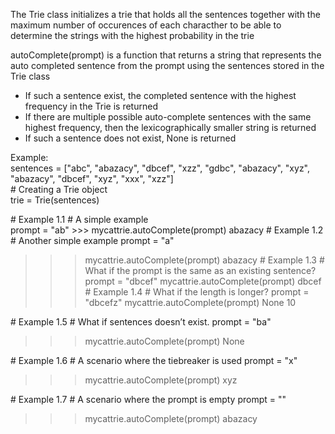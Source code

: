The Trie class initializes a trie that holds all the sentences together with the maximum number of occurences of each characther to be able to determine the strings with the highest probability in the trie

autoComplete(prompt) is a function that returns a string that represents the auto completed sentence from the prompt using the sentences stored in the Trie class
- If such a sentence exist, the completed sentence with the highest frequency in the Trie is returned
- If there are multiple possible auto-complete sentences with the same highest frequency, then the lexicographically smaller string is returned
- If such a sentence does not exist, None is returned

Example:\
sentences = ["abc", "abazacy", "dbcef", "xzz", "gdbc", "abazacy", "xyz", "abazacy", "dbcef", "xyz", "xxx", "xzz"]\
\# Creating a Trie object\
trie = Trie(sentences)

\# Example 1.1
\# A simple example\
prompt = "ab"
\>>> mycattrie.autoComplete(prompt)
abazacy
\# Example 1.2
\# Another simple example
prompt = "a"
>>> mycattrie.autoComplete(prompt)
abazacy
\# Example 1.3
\# What if the prompt is the same as an existing sentence?
prompt = "dbcef"
>>> mycattrie.autoComplete(prompt)
dbcef
\# Example 1.4
\# What if the length is longer?
prompt = "dbcefz"
>>> mycattrie.autoComplete(prompt)
None
10

\# Example 1.5
\# What if sentences doesn’t exist.
prompt = "ba"
>>> mycattrie.autoComplete(prompt)
None
>>> 
\# Example 1.6
\# A scenario where the tiebreaker is used
prompt = "x"
>>> mycattrie.autoComplete(prompt)
xyz

\# Example 1.7
\# A scenario where the prompt is empty
prompt = ""
>>> mycattrie.autoComplete(prompt)
abazacy


